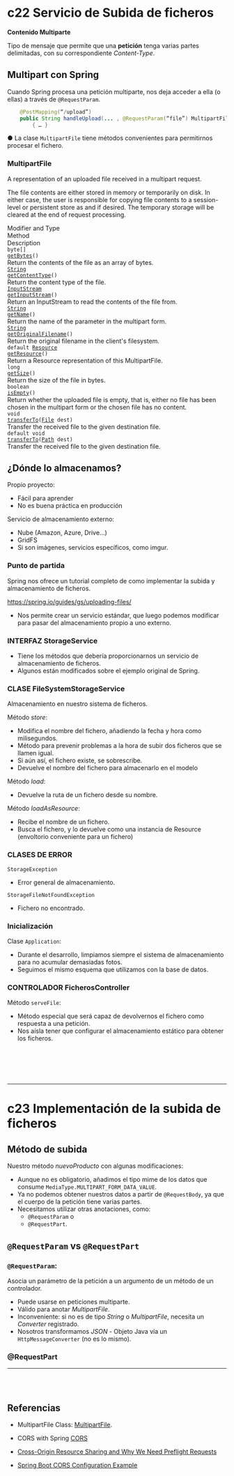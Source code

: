 # c22 Servicio de Subida de ficheros


**Contenido Multiparte**

Tipo de mensaje que permite que una **petición** tenga varias partes
delimitadas, con su correspondiente *Content-Type*.

## Multipart con Spring

Cuando Spring procesa una petición multiparte, nos deja acceder a
ella (o ellas) a través de `@RequestParam`.

```java
	@PostMapping(“/upload”)
	public String handleUpload(... , @RequestParam(“file”) MultipartFile file)
		{ … }
```

● La clase `MultipartFile` tiene métodos convenientes para permitirnos
procesar el fichero.


### MultipartFile

A representation of an uploaded file received in a multipart request.

The file contents are either stored in memory or temporarily on disk. In either case, the user is responsible for copying file contents to a session-level or persistent store as and if desired. The temporary storage will be cleared at the end of request processing.


<div id="method-summary-table.tabpanel" role="tabpanel">
<div class="summary-table three-column-summary" aria-labelledby="method-summary-table-tab0">
<div class="table-header col-first">Modifier and Type</div>
<div class="table-header col-second">Method</div>
<div class="table-header col-last">Description</div>
<div class="col-first even-row-color method-summary-table method-summary-table-tab2 method-summary-table-tab3"><code>byte[]</code></div>
<div class="col-second even-row-color method-summary-table method-summary-table-tab2 method-summary-table-tab3"><code><a href="#getBytes()" class="member-name-link">getBytes</a>()</code></div>
<div class="col-last even-row-color method-summary-table method-summary-table-tab2 method-summary-table-tab3">
<div class="block">Return the contents of the file as an array of bytes.</div>
</div>
<div class="col-first odd-row-color method-summary-table method-summary-table-tab2 method-summary-table-tab3"><code><a href="https://docs.oracle.com/en/java/javase/17/docs/api/java.base/java/lang/String.html" title="class or interface in java.lang" class="external-link">String</a></code></div>
<div class="col-second odd-row-color method-summary-table method-summary-table-tab2 method-summary-table-tab3"><code><a href="#getContentType()" class="member-name-link">getContentType</a>()</code></div>
<div class="col-last odd-row-color method-summary-table method-summary-table-tab2 method-summary-table-tab3">
<div class="block">Return the content type of the file.</div>
</div>
<div class="col-first even-row-color method-summary-table method-summary-table-tab2 method-summary-table-tab3"><code><a href="https://docs.oracle.com/en/java/javase/17/docs/api/java.base/java/io/InputStream.html" title="class or interface in java.io" class="external-link">InputStream</a></code></div>
<div class="col-second even-row-color method-summary-table method-summary-table-tab2 method-summary-table-tab3"><code><a href="#getInputStream()" class="member-name-link">getInputStream</a>()</code></div>
<div class="col-last even-row-color method-summary-table method-summary-table-tab2 method-summary-table-tab3">
<div class="block">Return an InputStream to read the contents of the file from.</div>
</div>
<div class="col-first odd-row-color method-summary-table method-summary-table-tab2 method-summary-table-tab3"><code><a href="https://docs.oracle.com/en/java/javase/17/docs/api/java.base/java/lang/String.html" title="class or interface in java.lang" class="external-link">String</a></code></div>
<div class="col-second odd-row-color method-summary-table method-summary-table-tab2 method-summary-table-tab3"><code><a href="#getName()" class="member-name-link">getName</a>()</code></div>
<div class="col-last odd-row-color method-summary-table method-summary-table-tab2 method-summary-table-tab3">
<div class="block">Return the name of the parameter in the multipart form.</div>
</div>
<div class="col-first even-row-color method-summary-table method-summary-table-tab2 method-summary-table-tab3"><code><a href="https://docs.oracle.com/en/java/javase/17/docs/api/java.base/java/lang/String.html" title="class or interface in java.lang" class="external-link">String</a></code></div>
<div class="col-second even-row-color method-summary-table method-summary-table-tab2 method-summary-table-tab3"><code><a href="#getOriginalFilename()" class="member-name-link">getOriginalFilename</a>()</code></div>
<div class="col-last even-row-color method-summary-table method-summary-table-tab2 method-summary-table-tab3">
<div class="block">Return the original filename in the client's filesystem.</div>
</div>
<div class="col-first odd-row-color method-summary-table method-summary-table-tab2 method-summary-table-tab5"><code>default <a href="../../core/io/Resource.html" title="interface in org.springframework.core.io">Resource</a></code></div>
<div class="col-second odd-row-color method-summary-table method-summary-table-tab2 method-summary-table-tab5"><code><a href="#getResource()" class="member-name-link">getResource</a>()</code></div>
<div class="col-last odd-row-color method-summary-table method-summary-table-tab2 method-summary-table-tab5">
<div class="block">Return a Resource representation of this MultipartFile.</div>
</div>
<div class="col-first even-row-color method-summary-table method-summary-table-tab2 method-summary-table-tab3"><code>long</code></div>
<div class="col-second even-row-color method-summary-table method-summary-table-tab2 method-summary-table-tab3"><code><a href="#getSize()" class="member-name-link">getSize</a>()</code></div>
<div class="col-last even-row-color method-summary-table method-summary-table-tab2 method-summary-table-tab3">
<div class="block">Return the size of the file in bytes.</div>
</div>
<div class="col-first odd-row-color method-summary-table method-summary-table-tab2 method-summary-table-tab3"><code>boolean</code></div>
<div class="col-second odd-row-color method-summary-table method-summary-table-tab2 method-summary-table-tab3"><code><a href="#isEmpty()" class="member-name-link">isEmpty</a>()</code></div>
<div class="col-last odd-row-color method-summary-table method-summary-table-tab2 method-summary-table-tab3">
<div class="block">Return whether the uploaded file is empty, that is, either no file has
 been chosen in the multipart form or the chosen file has no content.</div>
</div>
<div class="col-first even-row-color method-summary-table method-summary-table-tab2 method-summary-table-tab3"><code>void</code></div>
<div class="col-second even-row-color method-summary-table method-summary-table-tab2 method-summary-table-tab3"><code><a href="#transferTo(java.io.File)" class="member-name-link">transferTo</a><wbr>(<a href="https://docs.oracle.com/en/java/javase/17/docs/api/java.base/java/io/File.html" title="class or interface in java.io" class="external-link">File</a>&nbsp;dest)</code></div>
<div class="col-last even-row-color method-summary-table method-summary-table-tab2 method-summary-table-tab3">
<div class="block">Transfer the received file to the given destination file.</div>
</div>
<div class="col-first odd-row-color method-summary-table method-summary-table-tab2 method-summary-table-tab5"><code>default void</code></div>
<div class="col-second odd-row-color method-summary-table method-summary-table-tab2 method-summary-table-tab5"><code><a href="#transferTo(java.nio.file.Path)" class="member-name-link">transferTo</a><wbr>(<a href="https://docs.oracle.com/en/java/javase/17/docs/api/java.base/java/nio/file/Path.html" title="class or interface in java.nio.file" class="external-link">Path</a>&nbsp;dest)</code></div>
<div class="col-last odd-row-color method-summary-table method-summary-table-tab2 method-summary-table-tab5">
<div class="block">Transfer the received file to the given destination file.</div>
</div>
</div>
</div>




## ¿Dónde lo almacenamos?

Propio proyecto:

- Fácil para aprender
- No es buena práctica en producción

Servicio de almacenamiento externo:

- Nube (Amazon, Azure, Drive...)
- GridFS
- Si son imágenes, servicios específicos, como imgur. 


### Punto de partida

Spring nos ofrece un tutorial completo de como implementar la
subida y almacenamiento de ficheros.

https://spring.io/guides/gs/uploading-files/

- Nos permite crear un servicio estándar, que luego podemos
modificar para pasar del almacenamiento propio a uno externo.



### INTERFAZ StorageService

- Tiene los métodos que debería proporcionarnos un servicio de
almacenamiento de ficheros.
- Algunos están modificados sobre el ejemplo original de Spring.


### CLASE FileSystemStorageService

Almacenamiento en nuestro sistema de ficheros.

Método *store*:

- Modifica el nombre del fichero, añadiendo la fecha y hora como
milisegundos.
- Método para prevenir problemas a la hora de subir dos ficheros
que se llamen igual.
- Si aún así, el fichero existe, se sobrescribe.
- Devuelve el nombre del fichero para almacenarlo en el modelo

Método *load*:

- Devuelve la ruta de un fichero desde su nombre.

Método *loadAsResource*:

- Recibe el nombre de un fichero.
- Busca el fichero, y lo devuelve como una instancia de Resource
(envoltorio conveniente para un fichero)


### CLASES DE ERROR

`StorageException`

- Error general de almacenamiento.

`StorageFileNotFoundException`

- Fichero no encontrado.


### Inicialización

Clase `Application`:

- Durante el desarrollo, limpiamos siempre el sistema de
almacenamiento para no acumular demasiadas fotos.
- Seguimos el mismo esquema que utilizamos con la base de
datos.

### CONTROLADOR FicherosController
Método `serveFile`:

- Método especial que será capaz de devolvernos el fichero como
respuesta a una petición.
- Nos aísla tener que configurar el almacenamiento estático para
obtener los ficheros.


<br>
<br>
<br>
<br>

---



# c23 Implementación de la subida de ficheros


## Método de subida

Nuestro método *nuevoProducto* con algunas modificaciones:

- Aunque no es obligatorio, añadimos el tipo mime de los datos
que consume `MediaType.MULTIPART_FORM_DATA_VALUE`.
- Ya no podemos obtener nuestros datos a partir de
`@RequestBody`, ya que el cuerpo de la petición tiene varias
partes.
- Necesitamos utilizar otras anotaciones, como:
	- `@RequestParam` o 
	- `@RequestPart`.


## `@RequestParam` vs  `@RequestPart`

### `@RequestParam`: 

Asocia un parámetro de la petición a un argumento de un método de un controlador.

- Puede usarse en peticiones multiparte.
- Válido para anotar *MultipartFile*.
- Inconveniente: si no es de tipo *String* o *MultipartFile*, necesita
un *Converter* registrado.
- Nosotros transformamos *JSON* - Objeto Java vía un
`HttpMessageConverter` (no es lo mismo).


### @RequestPart





---

<br>
<br>



## Referencias

- MultipartFile Class: [MultipartFile](https://docs.spring.io/spring-framework/docs/current/javadoc-api/org/springframework/web/multipart/MultipartFile.html).

- CORS with Spring [CORS](https://www.baeldung.com/spring-cors#:~:text=Global%20CORS%20Configuration&text=This%20is%20similar%20to%20using,and%20POST%20methods%20are%20allowed.)

- [Cross-Origin Resource Sharing and Why We Need Preflight Requests](https://www.baeldung.com/cs/cors-preflight-requests)

- [Spring Boot CORS Configuration Example](https://howtodoinjava.com/spring-boot2/spring-cors-configuration/)